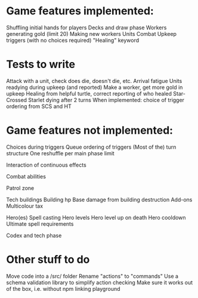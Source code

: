 # Game features implemented:

Shuffling initial hands for players
Decks and draw phase
Workers generating gold (limit 20)
Making new workers
Units
Combat
Upkeep triggers (with no choices required)
"Healing" keyword

# Tests to write

Attack with a unit, check does die, doesn't die, etc.
Arrival fatigue
Units readying during upkeep (and reported)
Make a worker, get more gold in upkeep
Healing from helpful turtle, correct reporting of who healed
Star-Crossed Starlet dying after 2 turns
When implemented: choice of trigger ordering from SCS and HT

# Game features not implemented:

Choices during triggers
Queue ordering of triggers
(Most of the) turn structure
One reshuffle per main phase limit

Interaction of continuous effects

Combat abilities

Patrol zone

Tech buildings
Building hp
Base damage from building destruction
Add-ons
Multicolour tax

Hero(es)
Spell casting
Hero levels
Hero level up on death
Hero cooldown
Ultimate spell requirements

Codex and tech phase

# Other stuff to do

Move code into a /src/ folder
Rename "actions" to "commands"
Use a schema validation library to simplify action checking
Make sure it works out of the box, i.e. without npm linking playground
